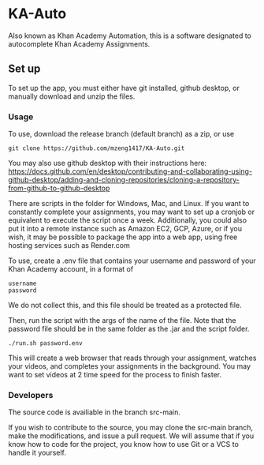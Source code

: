 # KA-Auto
Also known as Khan Academy Automation, this is a software designated to autocomplete Khan Academy Assignments.

## Set up
To set up the app, you must either have git installed, github desktop, or manually download and unzip the files.

### Usage
To use, download the release branch (default branch) as a zip, or use 
```
git clone https://github.com/mzeng1417/KA-Auto.git
```
You may also use github desktop with their instructions here:
https://docs.github.com/en/desktop/contributing-and-collaborating-using-github-desktop/adding-and-cloning-repositories/cloning-a-repository-from-github-to-github-desktop

There are scripts in the folder for Windows, Mac, and Linux. If you want to constantly complete your assignments, you may want to set up a cronjob or equivalent to execute the script once a week.
Additionally, you could also put it into a remote instance such as Amazon EC2, GCP, Azure, or if you wish, it may be possible to package the app into a web app, using free hosting services such as Render.com

To use, create a .env file that contains your username and password of your Khan Academy account, in a format of
```
username
password
```
We do not collect this, and this file should be treated as a protected file.

Then, run the script with the args of the name of the file. Note that the password file should be in the same folder as the .jar and the script folder.

```
./run.sh password.env
```

This will create a web browser that reads through your assignment, watches your videos, and completes your assignments in the background.
You may want to set videos at 2 time speed for the process to finish faster.

### Developers
The source code is availiable in the branch src-main.

If you wish to contribute to the source, you may clone the src-main branch, make the modifications, and issue a pull request. We will assume that if you know how to code for the project, you know how to use Git or a VCS to handle it yourself.
